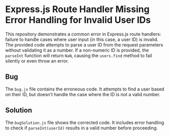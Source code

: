# Express.js Route Handler Missing Error Handling for Invalid User IDs

This repository demonstrates a common error in Express.js route handlers:  failure to handle cases where user input (in this case, a user ID) is invalid.  The provided code attempts to parse a user ID from the request parameters without validating it as a number. If a non-numeric ID is provided, the `parseInt` function will return `NaN`, causing the `users.find` method to fail silently or even throw an error. 

## Bug
The `bug.js` file contains the erroneous code.  It attempts to find a user based on their ID, but doesn't handle the case where the ID is not a valid number.

## Solution
The `bugSolution.js` file shows the corrected code.  It includes error handling to check if `parseInt(userId)` results in a valid number before proceeding.